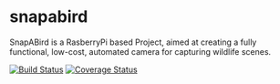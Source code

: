 # snapabird
SnapABird is a RasberryPi based Project, aimed at creating a fully functional, low-cost, automated camera for capturing wildlife scenes.

[![Build Status](https://travis-ci.org/pierreyvesbaloche/snapabird.svg?branch=master)](https://travis-ci.org/pierreyvesbaloche/snapabird)
[![Coverage Status](https://coveralls.io/repos/github/pierreyvesbaloche/snapabird/badge.svg?branch=master)](https://coveralls.io/github/pierreyvesbaloche/snapabird?branch=master)
